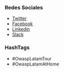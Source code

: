 ### Redes Sociales
* [Twitter](http://twitter.com/owasplatam)
* [Facebook](http://www.facebook.com/owasp.latam)
* [Linkedin](http://www.linkedin.com/company/owasplatam)
* [Slack](http://owasp.slack.com/#owasp-latam)

### HashTags

* \#OwaspLatamTour
* \#OwaspLatamAtHome